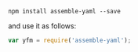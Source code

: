 
```shell
npm install assemble-yaml --save
```

and use it as follows:

```js
var yfm = require('assemble-yaml');
```
